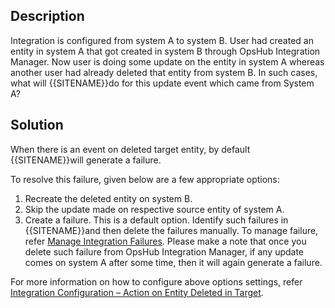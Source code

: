 
## Description

Integration is configured from system A to system B. User had created an entity in system A that got created in system B through OpsHub Integration Manager. Now user is doing some update on the entity in system A whereas another user had already deleted that entity from system B. In such cases, what will {{SITENAME}}do for this update event which came from System A?

## Solution

When there is an event on deleted target entity, by default {{SITENAME}}will generate a failure.

To resolve this failure, given below are a few appropriate options:  

1. Recreate the deleted entity on system B.  
2. Skip the update made on respective source entity of system A.  
3. Create a failure. This is a default option. Identify such failures in {{SITENAME}}and then delete the failures manually. To manage failure, refer [Manage Integration Failures](../../troubleshooting/manage-integration-failures.md). Please make a note that once you delete such failure from OpsHub Integration Manager, if any update comes on system A after some time, then it will again generate a failure.  

For more information on how to configure above options settings, refer [Integration Configuration – Action on Entity Deleted in Target](../../../integrate/integration-configuration.md#action-on-entity-deleted-in-target).
